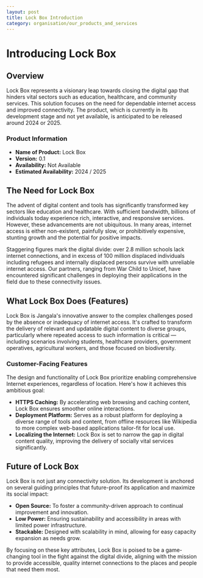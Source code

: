 ```yaml
---
layout: post
title: Lock Box Introduction
category: organisation/our_products_and_services
---
```

# Introducing Lock Box

## Overview

Lock Box represents a visionary leap towards closing the digital gap that hinders vital sectors such as education, healthcare, and community services. This solution focuses on the need for dependable internet access and improved connectivity. The product, which is currently in its development stage and not yet available, is anticipated to be released around 2024 or 2025.

### Product Information

- **Name of Product:** Lock Box
- **Version:** 0.1
- **Availability:** Not Available
- **Estimated Availability:** 2024 / 2025

## The Need for Lock Box

The advent of digital content and tools has significantly transformed key sectors like education and healthcare. With sufficient bandwidth, billions of individuals today experience rich, interactive, and responsive services. However, these advancements are not ubiquitous. In many areas, internet access is either non-existent, painfully slow, or prohibitively expensive, stunting growth and the potential for positive impacts.

Staggering figures mark the digital divide: over 2.8 million schools lack internet connections, and in excess of 100 million displaced individuals including refugees and internally displaced persons survive with unreliable internet access. Our partners, ranging from War Child to Unicef, have encountered significant challenges in deploying their applications in the field due to these connectivity issues.

## What Lock Box Does (Features)

Lock Box is Jangala's innovative answer to the complex challenges posed by the absence or inadequacy of internet access. It's crafted to transform the delivery of relevant and updatable digital content to diverse groups, particularly where repeated access to such information is critical — including scenarios involving students, healthcare providers, government operatives, agricultural workers, and those focused on biodiversity.

### Customer-Facing Features

The design and functionality of Lock Box prioritize enabling comprehensive Internet experiences, regardless of location. Here's how it achieves this ambitious goal:

- **HTTPS Caching:** By accelerating web browsing and caching content, Lock Box ensures smoother online interactions.
- **Deployment Platform:** Serves as a robust platform for deploying a diverse range of tools and content, from offline resources like Wikipedia to more complex web-based applications tailor-fit for local use.
- **Localizing the Internet:** Lock Box is set to narrow the gap in digital content quality, improving the delivery of socially vital services significantly.

## Future of Lock Box

Lock Box is not just any connectivity solution. Its development is anchored on several guiding principles that future-proof its application and maximize its social impact:

- **Open Source:** To foster a community-driven approach to continual improvement and innovation.
- **Low Power:** Ensuring sustainability and accessibility in areas with limited power infrastructure.
- **Stackable:** Designed with scalability in mind, allowing for easy capacity expansion as needs grow.

By focusing on these key attributes, Lock Box is poised to be a game-changing tool in the fight against the digital divide, aligning with the mission to provide accessible, quality internet connections to the places and people that need them most.